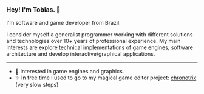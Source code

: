 ### Hey! I'm Tobias. 👋

I'm software and game developer from Brazil. 

I consider myself a generalist programmer working with different solutions and technologies over 10+ years of professional experience. My main interests are explore technical implementations of game engines, software architecture and develop interactive/graphical applications.

---

- :green_heart: Interested in game engines and graphics.
- :sparkles: In free time I used to go to my magical game editor project: [chronotrix](https://github.com/chronotrix) (very slow steps)
